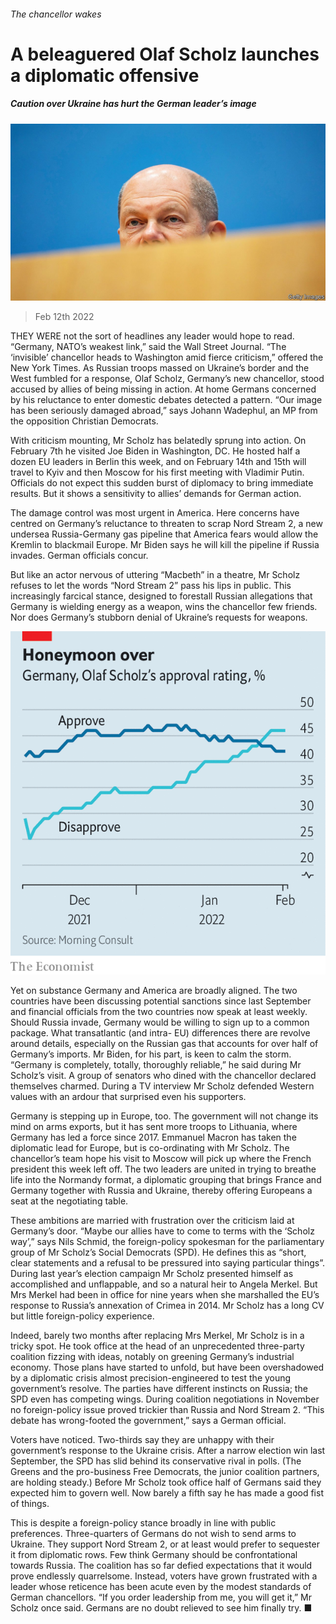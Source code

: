 ###### The chancellor wakes

# A beleaguered Olaf Scholz launches a diplomatic offensive 

##### Caution over Ukraine has hurt the German leader’s image 

![image](images/20220212_EUP001_0.jpg) 

> Feb 12th 2022 

THEY WERE not the sort of headlines any leader would hope to read. “Germany, NATO’s weakest link,” said the Wall Street Journal. “The ‘invisible’ chancellor heads to Washington amid fierce criticism,” offered the New York Times. As Russian troops massed on Ukraine’s border and the West fumbled for a response, Olaf Scholz, Germany’s new chancellor, stood accused by allies of being missing in action. At home Germans concerned by his reluctance to enter domestic debates detected a pattern. “Our image has been seriously damaged abroad,” says Johann Wadephul, an MP from the opposition Christian Democrats.

With criticism mounting, Mr Scholz has belatedly sprung into action. On February 7th he visited Joe Biden in Washington, DC. He hosted half a dozen EU leaders in Berlin this week, and on February 14th and 15th will travel to Kyiv and then Moscow for his first meeting with Vladimir Putin. Officials do not expect this sudden burst of diplomacy to bring immediate results. But it shows a sensitivity to allies’ demands for German action.


The damage control was most urgent in America. Here concerns have centred on Germany’s reluctance to threaten to scrap Nord Stream 2, a new undersea Russia-Germany gas pipeline that America fears would allow the Kremlin to blackmail Europe. Mr Biden says he will kill the pipeline if Russia invades. German officials concur.

But like an actor nervous of uttering “Macbeth” in a theatre, Mr Scholz refuses to let the words “Nord Stream 2” pass his lips in public. This increasingly farcical stance, designed to forestall Russian allegations that Germany is wielding energy as a weapon, wins the chancellor few friends. Nor does Germany’s stubborn denial of Ukraine’s requests for weapons.

![image](images/20220212_EUC236.png) 


Yet on substance Germany and America are broadly aligned. The two countries have been discussing potential sanctions since last September and financial officials from the two countries now speak at least weekly. Should Russia invade, Germany would be willing to sign up to a common package. What transatlantic (and intra- EU) differences there are revolve around details, especially on the Russian gas that accounts for over half of Germany’s imports. Mr Biden, for his part, is keen to calm the storm. “Germany is completely, totally, thoroughly reliable,” he said during Mr Scholz’s visit. A group of senators who dined with the chancellor declared themselves charmed. During a TV interview Mr Scholz defended Western values with an ardour that surprised even his supporters.

Germany is stepping up in Europe, too. The government will not change its mind on arms exports, but it has sent more troops to Lithuania, where Germany has led a  force since 2017. Emmanuel Macron has taken the diplomatic lead for Europe, but is co-ordinating with Mr Scholz. The chancellor’s team hope his visit to Moscow will pick up where the French president this week left off. The two leaders are united in trying to breathe life into the Normandy format, a diplomatic grouping that brings France and Germany together with Russia and Ukraine, thereby offering Europeans a seat at the negotiating table.

These ambitions are married with frustration over the criticism laid at Germany’s door. “Maybe our allies have to come to terms with the ‘Scholz way’,” says Nils Schmid, the foreign-policy spokesman for the parliamentary group of Mr Scholz’s Social Democrats (SPD). He defines this as “short, clear statements and a refusal to be pressured into saying particular things”. During last year’s election campaign Mr Scholz presented himself as accomplished and unflappable, and so a natural heir to Angela Merkel. But Mrs Merkel had been in office for nine years when she marshalled the EU’s response to Russia’s annexation of Crimea in 2014. Mr Scholz has a long CV but little foreign-policy experience.

Indeed, barely two months after replacing Mrs Merkel, Mr Scholz is in a tricky spot. He took office at the head of an unprecedented three-party coalition fizzing with ideas, notably on greening Germany’s industrial economy. Those plans have started to unfold, but have been overshadowed by a diplomatic crisis almost precision-engineered to test the young government’s resolve. The parties have different instincts on Russia; the SPD even has competing wings. During coalition negotiations in November no foreign-policy issue proved trickier than Russia and Nord Stream 2. “This debate has wrong-footed the government,” says a German official.

Voters have noticed. Two-thirds say they are unhappy with their government’s response to the Ukraine crisis. After a narrow election win last September, the SPD has slid behind its conservative rival in polls. (The Greens and the pro-business Free Democrats, the junior coalition partners, are holding steady.) Before Mr Scholz took office half of Germans said they expected him to govern well. Now barely a fifth say he has made a good fist of things.

This is despite a foreign-policy stance broadly in line with public preferences. Three-quarters of Germans do not wish to send arms to Ukraine. They support Nord Stream 2, or at least would prefer to sequester it from diplomatic rows. Few think Germany should be confrontational towards Russia. The coalition has so far defied expectations that it would prove endlessly quarrelsome. Instead, voters have grown frustrated with a leader whose reticence has been acute even by the modest standards of German chancellors. “If you order leadership from me, you will get it,” Mr Scholz once said. Germans are no doubt relieved to see him finally try. ■

